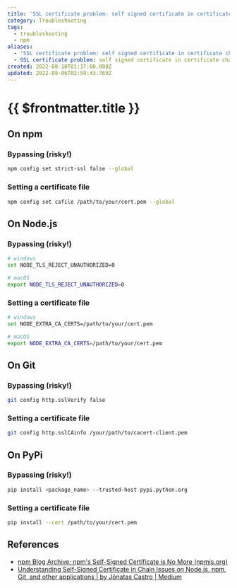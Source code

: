 ```yaml
---
title: 'SSL certificate problem: self signed certificate in certificate chain'
category: Troubleshooting
tags:
  - troubleshooting
  - npm
aliases:
  - 'SSL certificate problem: self signed certificate in certificate chain'
  - SSL certificate problem: self signed certificate in certificate chain
created: 2022-08-10T01:37:00.000Z
updated: 2022-09-06T02:59:43.769Z
---
```


# {{ $frontmatter.title }}

## On npm

### Bypassing (risky!)

```sh
npm config set strict-ssl false --global
```

### Setting a certificate file

```sh
npm config set cafile /path/to/your/cert.pem --global
```

## On Node.js

### Bypassing (risky!)

```sh
# windows
set NODE_TLS_REJECT_UNAUTHORIZED=0

# macOS
export NODE_TLS_REJECT_UNAUTHORIZED=0
```

### Setting a certificate file

```sh
# windows
set NODE_EXTRA_CA_CERTS=/path/to/your/cert.pem

# macOS
export NODE_EXTRA_CA_CERTS=/path/to/your/cert.pem
```

## On Git

### Bypassing (risky!)

```sh
git config http.sslVerify false
```

### Setting a certificate file

```sh
git config http.sslCAinfo /your/path/to/cacert-client.pem
```

## On PyPi

### Bypassing (risky!)

```sh
pip install <package_name> --trusted-host pypi.python.org
```

### Setting a certificate file

```sh
pip install --cert /path/to/your/cert.pem
```

## References

- [npm Blog Archive: npm's Self-Signed Certificate is No More (npmjs.org)](https://blog.npmjs.org/post/78085451721/npms-self-signed-certificate-is-no-more)
- [Understanding Self-Signed Certificate in Chain Issues on Node.js, npm, Git, and other applications | by Jônatas Castro | Medium](https://medium.com/@jonatascastro12/understanding-self-signed-certificate-in-chain-issues-on-node-js-npm-git-and-other-applications-ad88547e7028)
